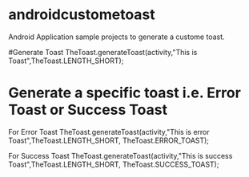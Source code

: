 # androidcustometoast
Android Application sample projects to generate a custome toast.

#Generate Toast
TheToast.generateToast(activity,"This is Toast",TheToast.LENGTH_SHORT);

# Generate a specific toast i.e. Error Toast or Success Toast

For Error Toast
TheToast.generateToast(activity,"This is error Toast",TheToast.LENGTH_SHORT, TheToast.ERROR_TOAST);

For Success Toast
TheToast.generateToast(activity,"This is success Toast",TheToast.LENGTH_SHORT, TheToast.SUCCESS_TOAST);